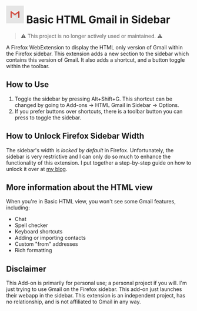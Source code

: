 # ![logo](/icons/48x48.png) Basic HTML Gmail in Sidebar
>⚠️ This project is no longer actively used or maintained. ⚠️

<!--
<p align=center>
<img alt="Mozilla Add-on" src="https://img.shields.io/amo/v/%7Bd27465f8-080f-46b6-92b0-9aa8931fa0c9%7D?style=for-the-badge">
<img src="https://img.shields.io/amo/rating/%7Bd27465f8-080f-46b6-92b0-9aa8931fa0c9%7D?style=for-the-badge" />
<img src="https://img.shields.io/amo/dw/%7Bd27465f8-080f-46b6-92b0-9aa8931fa0c9%7D?style=for-the-badge" />
<img src="https://img.shields.io/amo/users/%7Bd27465f8-080f-46b6-92b0-9aa8931fa0c9%7D?style=for-the-badge" />
<img src="https://img.shields.io/github/license/datastring/firefox-telegram-in-sidebar?style=for-the-badge" />
</p>
-->

A Firefox WebExtension to display the HTML only version of Gmail within the Firefox sidebar. This extension adds a new section to the sidebar which contains this version of Gmail. It also adds a shortcut, and a button toggle within the toolbar.

## How to Use

1. Toggle the sidebar by pressing Alt+Shift+G. This shortcut can be changed by going to Add-ons -> HTML Gmail in Sidebar -> Options.
2. If you prefer buttons over shortcuts, there is a toolbar button you can press to toggle the sidebar.

## How to Unlock Firefox Sidebar Width

The sidebar's width is *locked by default* in Firefox. Unfortunately, the sidebar is very restrictive and I can only do so much to enhance the functionality of this extension. I put together a step-by-step guide on how to unlock it over at [my blog](https://stressed.dev/unlock-max-width-of-firefoxs-sidebar/).

## More information about the HTML view

When you're in Basic HTML view, you won't see some Gmail features, including:

- Chat
- Spell checker
- Keyboard shortcuts
- Adding or importing contacts
- Custom "from" addresses
- Rich formatting

## Disclaimer

This Add-on is primarily for personal use; a personal project if you will. I'm just trying to use Gmail on the Firefox sidebar. This add-on just launches their webapp in the sidebar. This extension is an independent project, has no relationship, and is not affiliated to Gmail in any way.

